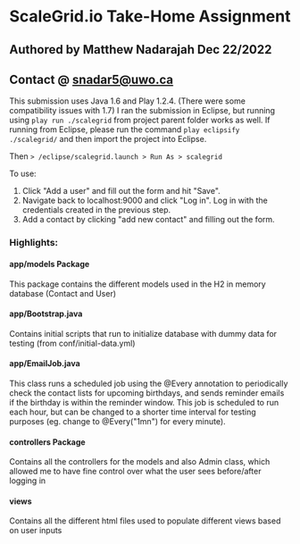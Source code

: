 # ScaleGrid.io Take-Home Assignment

## Authored by Matthew Nadarajah Dec 22/2022

## Contact @ snadar5@uwo.ca

This submission uses Java 1.6 and Play 1.2.4. (There were some compatibility issues with 1.7)
I ran the submission in Eclipse, but running using ```play run ./scalegrid``` from project parent folder works as well. 
If running from Eclipse, please run the command ```play eclipsify ./scalegrid/``` and then import the project into Eclipse. 

Then ```> /eclipse/scalegrid.launch > Run As > scalegrid```

To use: 
1. Click "Add a user" and fill out the form and hit "Save".
2. Navigate back to localhost:9000 and click "Log in". Log in with the credentials created in the previous step. 
3. Add a contact by clicking "add new contact" and filling out the form.  



### Highlights:

#### app/models Package 

This package contains the different models used in the H2 in memory database (Contact and User)

#### app/Bootstrap.java  

Contains initial scripts that run to initialize database with dummy data for testing (from conf/initial-data.yml)

#### app/EmailJob.java

This class runs a scheduled job using the @Every annotation to periodically check the contact lists for upcoming birthdays, and sends reminder emails if the birthday is within the reminder window.
This job is scheduled to run each hour, but can be changed to a shorter time interval for testing purposes (eg. change to @Every("1mn") for every minute). 

#### controllers Package

Contains all the controllers for the models and also Admin class, which allowed me to have fine control over what the user sees before/after logging in 

#### views
Contains all the different html files used to populate different views based on user inputs  


